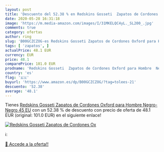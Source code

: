 ```yaml
---
layout: post
title: 'Descuento del 52.38 % en Redskins Gosseti  Zapatos de Cordones Ox'
date: 2020-05-28 16:31:18
image: 'https://m.media-amazon.com/images/I/31MKELQC4yL._SL200_.jpg'
comments: true
category: ofertas
author: ring
slug: 'B00GCZCZOG-es Redskins Gosseti Zapatos de Cordones Oxford para Hombre...'
tags: [ 'zapatos', ]
actualPrice: 48.1 EUR
currency: EUR
price: 48.1
comparePrice: 101.0 EUR
prodname: 'Redskins Gosseti  Zapatos de Cordones Oxford para Hombre  Negro-Negro  45 EU'
country: 'es'
flag: '🇪🇸'
buyurl: 'https://www.amazon.es/dp/B00GCZCZOG/?tag=tolees-21'
descuento: '52.38'
average: '48.1'
---
```


Tienes [Redskins Gosseti  Zapatos de Cordones Oxford para Hombre  Negro-Negro  45 EU](https://www.amazon.es/dp/B00GCZCZOG/?tag=tolees-21) con un 52.38 % de descuento con precio de oferta de 48.1 EUR (original: 101.0 EUR) en el siguiente enlace!

[![Redskins Gosseti  Zapatos de Cordones Ox](https://m.media-amazon.com/images/I/31MKELQC4yL._SL200_.jpg)](https://www.amazon.es/dp/B00GCZCZOG/?tag=tolees-21)

ℹ️:


[🛒 Accede a la oferta!!](https://www.amazon.es/dp/B00GCZCZOG/?tag=tolees-21)
